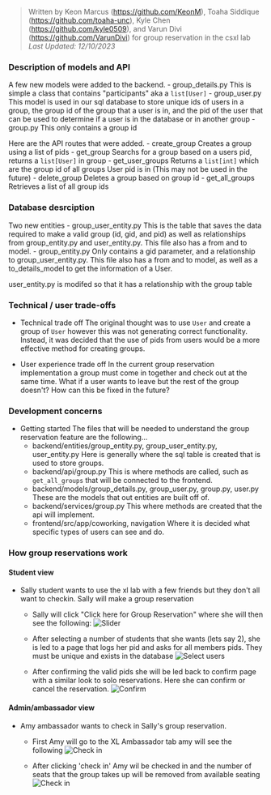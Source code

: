 > Written by Keon Marcus (https://github.com/KeonM), Toaha Siddique (https://github.com/toaha-unc), Kyle Chen (https://github.com/kyle0509), and Varun Divi (https://github.com/VarunDivi) for group reservation in the csxl lab<br>
> *Last Updated: 12/10/2023*

### Description of models and API

A few new models were added to the backend.
    - group_details.py
        This is simple a class that contains "participants" aka a `list[User]`
    - group_user.py
        This model is used in our sql database to store unique ids of users in a group, the group id
        of the group that a user is in, and the pid of the user that can be used to determine if a 
        user is in the database or in another group
    - group.py
        This only contains a group id 

Here are the API routes that were added.
    - create_group
        Creates a group using a list of pids
    - get_group
        Searchs for a group based on a users pid, returns a `list[User]` in group
    - get_user_groups
        Returns a `list[int]` which are the group id of all groups User pid is in
        (This may not be used in the future)
    - delete_group
        Deletes a group based on group id
    - get_all_groups
        Retrieves a list of all group ids

### Database desrciption

Two new entities
    - group_user_entity.py
        This is the table that saves the data required to make a valid group (id, gid, and pid) as well as relationships from group_entity.py and user_entity.py. This file also has a from and to model.
    - group_entity.py
        Only contains a gid parameter, and a relationship to group_user_entity.py. This file also has a from and to model, as well as a to_details_model to get the information of a User.

user_entity.py is modifed so that it has a relationship with the group table

### Technical / user trade-offs

- Technical trade off
    The original thought was to use `User` and create a group of `User` however this was not generating correct functionality. Instead, it was decided that the use of pids from users would be a more effective method for creating groups. 

- User experience trade off
    In the current group reservation implementation a group must come in together and check out at the same time. What if a user wants to leave but the rest of the group doesn't? How can this be fixed in the future?

### Development concerns 

- Getting started
    The files that will be needed to understand the group reservation feature are the following...
    + backend/entities/group_entity.py, group_user_entity.py, user_entity.py
        Here is generally where the sql table is created that is used to store groups.
    + backend/api/group.py
        This is where methods are called, such as `get_all_groups` that will be connected to the frontend.
    + backend/models/group_details.py, group_user.py, group.py, user.py
        These are the models that out entities are built off of.
    + backend/services/group.py
        This where methods are created that the api will implement.
    + frontend/src/app/coworking, navigation
    Where it is decided what specific types of users can see and do.

### How group reservations work

#### Student view
    
- Sally student wants to use the xl lab with a few friends but they don't all want to checkin. Sally will make a group reservation

    + Sally will click "Click here for Group Reservation" where she will then see the following:
    ![Slider](https://github.com/comp423-23f/csxl-c5/blob/fullstack3/docs/images/group-slider-page.PNG)

    + After selecting a number of students that she wants (lets say 2), she is led to a page that logs her pid and asks for all members pids. They must be unique and exists in the database
    ![Select users](https://github.com/comp423-23f/csxl-c5/blob/fullstack3/docs/images/group-pid-page.PNG)

    + After confirming the valid pids she will be led back to confirm page with a similar look to solo reservations. Here she can confirm or cancel the reservation.
    ![Confirm](https://github.com/comp423-23f/csxl-c5/blob/fullstack3/docs/images/group-confirm-page.PNG)

#### Admin/ambassador view

- Amy ambassador wants to check in Sally's group reservation. 

    + First Amy will go to the XL Ambassador tab amy will see the following
    ![Check in](https://github.com/comp423-23f/csxl-c5/blob/fullstack3/docs/images/group-ambass-check.PNG)

    + After clicking 'check in' Amy wil be checked in and the number of seats that the group takes up will be removed from available seating
    ![Check in](https://github.com/comp423-23f/csxl-c5/blob/fullstack3/docs/images/group-ambass-checked.PNG)